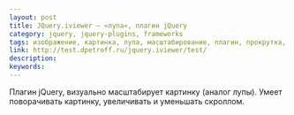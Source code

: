 ```yaml
---
layout: post
title: JQuery.iviewer — «лупа», плагин jQuery
category: jquery, jquery-plugins, frameworks
tags: изображение, картинка, лупа, масштабирование, плагин, прокрутка, рассмотреть, увеличение, уменьшение, фотография
link: http://test.dpetroff.ru/jquery.iviewer/test/
description:
keywords:
---
```


<p>Плагин jQuery, визуально масштабирует картинку (аналог лупы). Умеет поворачивать картинку, увеличивать и уменьшать скроллом.</p>
